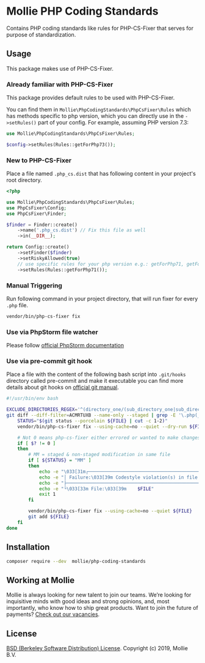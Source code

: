 # Mollie PHP Coding Standards
Contains PHP coding standards like rules for PHP-CS-Fixer that serves for purpose of standardization.

## Usage
This package makes use of PHP-CS-Fixer.

### Already familiar with PHP-CS-Fixer

This package provides default rules to be used with PHP-CS-Fixer.

You can find them in `Mollie\PhpCodingStandards\PhpCsFixer\Rules` which has methods specific to php version,
which you can directly use in the `->setRules()` part of your config. For example, assuming PHP version 7.3:

```php
use Mollie\PhpCodingStandards\PhpCsFixer\Rules;

$config->setRules(Rules::getForPhp73());
``` 

### New to PHP-CS-Fixer

Place a file named `.php_cs.dist` that has following content in your project's root directory.

```php
<?php 

use Mollie\PhpCodingStandards\PhpCsFixer\Rules;
use PhpCsFixer\Config;
use PhpCsFixer\Finder;

$finder = Finder::create()
    ->name('.php_cs.dist') // Fix this file as well
    ->in(__DIR__);

return Config::create()
    ->setFinder($finder)
    ->setRiskyAllowed(true)
    // use specific rules for your php version e.g.: getForPhp71, getForPhp72, getForPhp73
    ->setRules(Rules::getForPhp71());
```

### Manual Triggering
Run following command in your project directory, that will run fixer for every `.php` file.
```bash
vendor/bin/php-cs-fixer fix
```

### Use via PhpStorm file watcher
Please follow [official PhpStorm documentation](https://www.jetbrains.com/help/phpstorm/using-php-cs-fixer.html#f21a70ca)

### Use via pre-commit git hook
Place a file with the content of the following bash script into `.git/hooks` directory called pre-commit and make it executable 
you can find more details about git hooks on [official git manual](https://git-scm.com/book/en/v2/Customizing-Git-Git-Hooks). 

```bash
#!/usr/bin/env bash

EXCLUDE_DIRECTORIES_REGEX='^(directory_one/(sub_directory_one|sub_directory_two)|directory_two)/.*'
git diff --diff-filter=ACMRTUXB --name-only --staged | grep -E '\.php(_cs\.dist)?$' | grep -vE $EXCLUDE_DIRECTORIES_REGEX |  while read FILE; do
    STATUS="$(git status --porcelain ${FILE} | cut -c 1-2)"
    vendor/bin/php-cs-fixer fix --using-cache=no --quiet --dry-run ${FILE}

    # Not 0 means php-cs-fixer either errored or wanted to make changes
    if [ $? != 0 ]
    then
        # MM = staged & non-staged modification in same file
        if [ ${STATUS} = "MM" ]
        then
            echo -e "\033[31m┌────────────────────────────────────────────────────────────────────────────────┐"
            echo -e "│ Failure:\033[39m Codestyle violation(s) in file with both staged and unstaged changes. \033[31m│"
            echo -e "├────────────────────────────────────────────────────────────────────────────────┘"
            echo -e "└\033[33m File:\033[39m    $FILE"
            exit 1
        fi

        vendor/bin/php-cs-fixer fix --using-cache=no --quiet ${FILE}
        git add ${FILE}
    fi
done
```

## Installation
```bash
composer require --dev  mollie/php-coding-standards
```

## Working at Mollie
Mollie is always looking for new talent to join our teams. We’re looking for inquisitive minds with good ideas and
strong opinions, and, most importantly, who know how to ship great products. Want to join the future of payments? 
[Check out our vacancies](https://jobs.mollie.com).

## License
[BSD (Berkeley Software Distribution) License](https://opensource.org/licenses/bsd-license.php).
Copyright (c) 2019, Mollie B.V.
